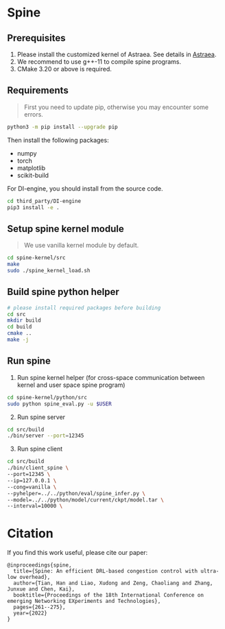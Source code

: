 # Spine

## Prerequisites
1. Please install the customized kernel of Astraea. See details in [Astraea](https://github.com/xudongliao/astraea-open-source/blob/main/kernel/deb/README.md).
2. We recommend to use g++-11 to compile spine programs.
3. CMake 3.20 or above is required.

## Requirements
> First you need to update pip, otherwise you may encounter some errors.
```bash
python3 -m pip install --upgrade pip
```
Then install the following packages:
- numpy
- torch
- matplotlib
- scikit-build

For DI-engine, you should install from the source code.
```bash
cd third_party/DI-engine
pip3 install -e .
```

## Setup spine kernel module
> We use vanilla kernel module by default.
```bash
cd spine-kernel/src
make
sudo ./spine_kernel_load.sh
```
## Build spine python helper
```bash
# please install required packages before building
cd src
mkdir build
cd build
cmake ..
make -j
```

## Run spine
1. Run spine kernel helper (for cross-space communication between kernel and user space spine program)
```bash
cd spine-kernel/python/src
sudo python spine_eval.py -u $USER
```

2. Run spine server
```bash
cd src/build
./bin/server --port=12345
```

3. Run spine client
```bash
cd src/build
./bin/client_spine \
--port=12345 \
--ip=127.0.0.1 \
--cong=vanilla \
--pyhelper=../../python/eval/spine_infer.py \
--model=../../python/model/current/ckpt/model.tar \
--interval=10000 \
```

# Citation
If you find this work useful, please cite our paper:
```
@inproceedings{spine,
  title={Spine: An efficient DRL-based congestion control with ultra-low overhead},
  author={Tian, Han and Liao, Xudong and Zeng, Chaoliang and Zhang, Junxue and Chen, Kai},
  booktitle={Proceedings of the 18th International Conference on emerging Networking EXperiments and Technologies},
  pages={261--275},
  year={2022}
}
```
